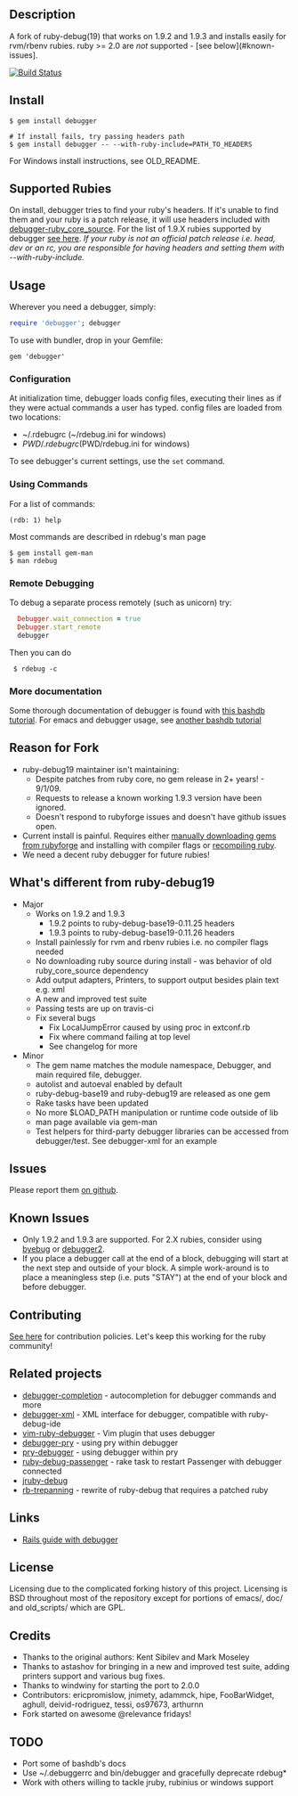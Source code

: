 ## Description
A fork of ruby-debug(19) that works on 1.9.2 and 1.9.3 and installs easily for rvm/rbenv rubies.
ruby >= 2.0 are *not* supported - [see below](#known-issues].

[![Build Status](https://travis-ci.org/cldwalker/debugger.png?branch=master)](https://travis-ci.org/cldwalker/debugger)

## Install

    $ gem install debugger

    # If install fails, try passing headers path
    $ gem install debugger -- --with-ruby-include=PATH_TO_HEADERS

For Windows install instructions, see OLD\_README.


## Supported Rubies
On install, debugger tries to find your ruby's headers. If it's unable to find them and your ruby is
a patch release, it will use headers included with
[debugger-ruby_core_source](https://github.com/cldwalker/debugger-ruby_core_source).  For the list
of 1.9.X rubies supported by debugger [see
here](https://github.com/cldwalker/debugger-ruby_core_source/tree/master/lib/debugger/ruby_core_source).
*If your ruby is not an official patch release i.e. head, dev or an rc, you are responsible for
having headers and setting them with --with-ruby-include.*

## Usage

Wherever you need a debugger, simply:

```ruby
require 'debugger'; debugger
```

To use with bundler, drop in your Gemfile:

    gem 'debugger'

### Configuration

At initialization time, debugger loads config files, executing their lines
as if they were actual commands a user has typed. config files are loaded
from two locations:

* ~/.rdebugrc (~/rdebug.ini for windows)
* $PWD/.rdebugrc ($PWD/rdebug.ini for windows)

To see debugger's current settings, use the `set` command.

### Using Commands

For a list of commands:

    (rdb: 1) help

Most commands are described in rdebug's man page

    $ gem install gem-man
    $ man rdebug

### Remote Debugging

To debug a separate process remotely (such as unicorn) try:

```ruby
  Debugger.wait_connection = true
  Debugger.start_remote
  debugger
```

Then you can do

     $ rdebug -c

### More documentation

Some thorough documentation of debugger is found with [this bashdb
tutorial](http://bashdb.sourceforge.net/ruby-debug.html). For emacs and debugger
usage, see [another bashdb
tutorial](http://bashdb.sourceforge.net/ruby-debug/rdebug-emacs.html)

## Reason for Fork

* ruby-debug19 maintainer isn't maintaining:
  * Despite patches from ruby core, no gem release in 2+ years! - 9/1/09.
  * Requests to release a known working 1.9.3 version have been ignored.
  * Doesn't respond to rubyforge issues and doesn't have github issues open.
* Current install is painful. Requires either [manually downloading gems from rubyforge](
  http://blog.wyeworks.com/2011/11/1/ruby-1-9-3-and-ruby-debug) and installing with compiler flags
  or [recompiling
  ruby](http://blog.sj26.com/post/12146951658/updated-using-ruby-debug-on-ruby-1-9-3-p0).
* We need a decent ruby debugger for future rubies!

## What's different from ruby-debug19

* Major
  * Works on 1.9.2 and 1.9.3
    * 1.9.2 points to ruby-debug-base19-0.11.25 headers
    * 1.9.3 points to ruby-debug-base19-0.11.26 headers
  * Install painlessly for rvm and rbenv rubies i.e. no compiler flags needed
  * No downloading ruby source during install - was behavior of old ruby_core_source dependency
  * Add output adapters, Printers, to support output besides plain text e.g. xml
  * A new and improved test suite
  * Passing tests are up on travis-ci
  * Fix several bugs
    * Fix LocalJumpError caused by using proc in extconf.rb
    * Fix where command failing at top level
    * See changelog for more
* Minor
  * The gem name matches the module namespace, Debugger, and main required file, debugger.
  * autolist and autoeval enabled by default
  * ruby-debug-base19 and ruby-debug19 are released as one gem
  * Rake tasks have been updated
  * No more $LOAD_PATH manipulation or runtime code outside of lib
  * man page available via gem-man
  * Test helpers for third-party debugger libraries can be accessed from debugger/test. See debugger-xml for an example

## Issues
Please report them [on github](http://github.com/cldwalker/debugger/issues).

## Known Issues
* Only 1.9.2 and 1.9.3 are supported. For 2.X rubies, consider using [byebug](https://github.com/deivid-rodriguez/byebug) or [debugger2](https://github.com/ko1/debugger2).
* If you place a debugger call at the end of a block, debugging will start at the next step and
  outside of your block. A simple work-around is to place a meaningless step (i.e. puts "STAY")
  at the end of your block and before debugger.

## Contributing
[See here](http://tagaholic.me/contributing.html) for contribution policies.
Let's keep this working for the ruby community!

## Related projects

* [debugger-completion](https://github.com/cldwalker/debugger-completion) - autocompletion for
  debugger commands and more
* [debugger-xml](https://github.com/astashov/debugger-xml) - XML interface for debugger, compatible
  with ruby-debug-ide
* [vim-ruby-debugger](https://github.com/astashov/vim-ruby-debugger) - Vim plugin that uses debugger
* [debugger-pry](https://github.com/pry/debugger-pry) - using pry within debugger
* [pry-debugger](https://github.com/nixme/pry-debugger) - using debugger within pry
* [ruby-debug-passenger](https://github.com/davejamesmiller/ruby-debug-passenger) - rake task to
  restart Passenger with debugger connected
* [jruby-debug](https://github.com/jruby/jruby-debug)
* [rb-trepanning](https://github.com/rocky/rb-trepanning) - rewrite of ruby-debug that requires a
  patched ruby

## Links

* [Rails guide with debugger](http://guides.rubyonrails.org/debugging_rails_applications.html)

## License

Licensing due to the complicated forking history of this project. Licensing is BSD throughout most
of the repository except for portions of emacs/, doc/ and old_scripts/ which are GPL.

## Credits

* Thanks to the original authors: Kent Sibilev and Mark Moseley
* Thanks to astashov for bringing in a new and improved test suite, adding printers support and various bug fixes.
* Thanks to windwiny for starting the port to 2.0.0
* Contributors: ericpromislow, jnimety, adammck, hipe, FooBarWidget, aghull, deivid-rodriguez,
  tessi, os97673, arthurnn
* Fork started on awesome @relevance fridays!

## TODO

* Port some of bashdb's docs
* Use ~/.debuggerrc and bin/debugger and gracefully deprecate rdebug*
* Work with others willing to tackle jruby, rubinius or windows support
